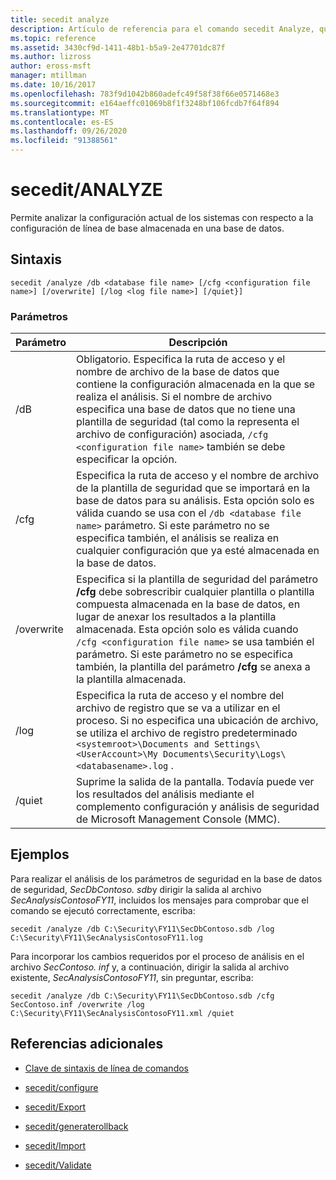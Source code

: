 ```yaml
---
title: secedit analyze
description: Artículo de referencia para el comando secedit Analyze, que permite analizar la configuración actual de los sistemas con respecto a la configuración de línea de base almacenada en una base de datos.
ms.topic: reference
ms.assetid: 3430cf9d-1411-48b1-b5a9-2e47701dc87f
ms.author: lizross
author: eross-msft
manager: mtillman
ms.date: 10/16/2017
ms.openlocfilehash: 783f9d1042b860adefc49f58f38f66e0571468e3
ms.sourcegitcommit: e164aeffc01069b8f1f3248bf106fcdb7f64f894
ms.translationtype: MT
ms.contentlocale: es-ES
ms.lasthandoff: 09/26/2020
ms.locfileid: "91388561"
---
```

# <a name="secedit-analyze"></a>secedit/ANALYZE

Permite analizar la configuración actual de los sistemas con respecto a la configuración de línea de base almacenada en una base de datos.

## <a name="syntax"></a>Sintaxis

```
secedit /analyze /db <database file name> [/cfg <configuration file name>] [/overwrite] [/log <log file name>] [/quiet}]
```

### <a name="parameters"></a>Parámetros

| Parámetro | Descripción |
|--|--|
| /dB | Obligatorio. Especifica la ruta de acceso y el nombre de archivo de la base de datos que contiene la configuración almacenada en la que se realiza el análisis. Si el nombre de archivo especifica una base de datos que no tiene una plantilla de seguridad (tal como la representa el archivo de configuración) asociada, `/cfg <configuration file name>` también se debe especificar la opción. |
| /cfg | Especifica la ruta de acceso y el nombre de archivo de la plantilla de seguridad que se importará en la base de datos para su análisis. Esta opción solo es válida cuando se usa con el `/db <database file name>` parámetro. Si este parámetro no se especifica también, el análisis se realiza en cualquier configuración que ya esté almacenada en la base de datos. |
| /overwrite | Especifica si la plantilla de seguridad del parámetro **/cfg** debe sobrescribir cualquier plantilla o plantilla compuesta almacenada en la base de datos, en lugar de anexar los resultados a la plantilla almacenada. Esta opción solo es válida cuando `/cfg <configuration file name>` se usa también el parámetro. Si este parámetro no se especifica también, la plantilla del parámetro **/cfg** se anexa a la plantilla almacenada. |
| /log | Especifica la ruta de acceso y el nombre del archivo de registro que se va a utilizar en el proceso. Si no especifica una ubicación de archivo, se utiliza el archivo de registro predeterminado `<systemroot>\Documents and Settings\<UserAccount>\My Documents\Security\Logs\<databasename>.log` . |
| /quiet | Suprime la salida de la pantalla. Todavía puede ver los resultados del análisis mediante el complemento configuración y análisis de seguridad de Microsoft Management Console (MMC). |

## <a name="examples"></a>Ejemplos

Para realizar el análisis de los parámetros de seguridad en la base de datos de seguridad, *SecDbContoso. sdb*y dirigir la salida al archivo *SecAnalysisContosoFY11*, incluidos los mensajes para comprobar que el comando se ejecutó correctamente, escriba:

```
secedit /analyze /db C:\Security\FY11\SecDbContoso.sdb /log C:\Security\FY11\SecAnalysisContosoFY11.log
```

Para incorporar los cambios requeridos por el proceso de análisis en el archivo *SecContoso. inf* y, a continuación, dirigir la salida al archivo existente, *SecAnalysisContosoFY11*, sin preguntar, escriba:

```
secedit /analyze /db C:\Security\FY11\SecDbContoso.sdb /cfg SecContoso.inf /overwrite /log C:\Security\FY11\SecAnalysisContosoFY11.xml /quiet
```

## <a name="additional-references"></a>Referencias adicionales

- [Clave de sintaxis de línea de comandos](command-line-syntax-key.md)

- [secedit/configure](secedit-configure.md)

- [secedit/Export](secedit-export.md)

- [secedit/generaterollback](secedit-generaterollback.md)

- [secedit/Import](secedit-import.md)

- [secedit/Validate](secedit-validate.md)